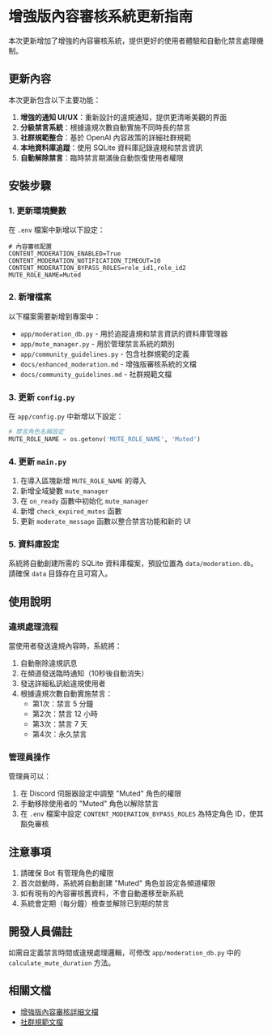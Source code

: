 # 增強版內容審核系統更新指南

本次更新增加了增強的內容審核系統，提供更好的使用者體驗和自動化禁言處理機制。

## 更新內容

本次更新包含以下主要功能：

1. **增強的通知 UI/UX**：重新設計的違規通知，提供更清晰美觀的界面
2. **分級禁言系統**：根據違規次數自動實施不同時長的禁言
3. **社群規範整合**：基於 OpenAI 內容政策的詳細社群規範
4. **本地資料庫追蹤**：使用 SQLite 資料庫記錄違規和禁言資訊
5. **自動解除禁言**：臨時禁言期滿後自動恢復使用者權限

## 安裝步驟

### 1. 更新環境變數

在 `.env` 檔案中新增以下設定：

```env
# 內容審核配置
CONTENT_MODERATION_ENABLED=True
CONTENT_MODERATION_NOTIFICATION_TIMEOUT=10
CONTENT_MODERATION_BYPASS_ROLES=role_id1,role_id2
MUTE_ROLE_NAME=Muted
```

### 2. 新增檔案

以下檔案需要新增到專案中：

- `app/moderation_db.py` - 用於追蹤違規和禁言資訊的資料庫管理器
- `app/mute_manager.py` - 用於管理禁言系統的類別
- `app/community_guidelines.py` - 包含社群規範的定義
- `docs/enhanced_moderation.md` - 增強版審核系統的文檔
- `docs/community_guidelines.md` - 社群規範文檔

### 3. 更新 `config.py`

在 `app/config.py` 中新增以下設定：

```python
# 禁言角色名稱設定
MUTE_ROLE_NAME = os.getenv('MUTE_ROLE_NAME', 'Muted')
```

### 4. 更新 `main.py`

1. 在導入區塊新增 `MUTE_ROLE_NAME` 的導入
2. 新增全域變數 `mute_manager`
3. 在 `on_ready` 函數中初始化 `mute_manager`
4. 新增 `check_expired_mutes` 函數
5. 更新 `moderate_message` 函數以整合禁言功能和新的 UI

### 5. 資料庫設定

系統將自動創建所需的 SQLite 資料庫檔案，預設位置為 `data/moderation.db`。請確保 `data` 目錄存在且可寫入。

## 使用說明

### 違規處理流程

當使用者發送違規內容時，系統將：

1. 自動刪除違規訊息
2. 在頻道發送臨時通知（10秒後自動消失）
3. 發送詳細私訊給違規使用者
4. 根據違規次數自動實施禁言：
   - 第1次：禁言 5 分鐘
   - 第2次：禁言 12 小時
   - 第3次：禁言 7 天
   - 第4次：永久禁言

### 管理員操作

管理員可以：

1. 在 Discord 伺服器設定中調整 "Muted" 角色的權限
2. 手動移除使用者的 "Muted" 角色以解除禁言
3. 在 `.env` 檔案中設定 `CONTENT_MODERATION_BYPASS_ROLES` 為特定角色 ID，使其豁免審核

## 注意事項

1. 請確保 Bot 有管理角色的權限
2. 首次啟動時，系統將自動創建 "Muted" 角色並設定各頻道權限
3. 如有現有的內容審核舊資料，不會自動遷移至新系統
4. 系統會定期（每分鐘）檢查並解除已到期的禁言

## 開發人員備註

如需自定義禁言時間或違規處理邏輯，可修改 `app/moderation_db.py` 中的 `calculate_mute_duration` 方法。

## 相關文檔

- [增強版內容審核詳細文檔](../enhanced_moderation.md)
- [社群規範文檔](../community_guidelines.md) 